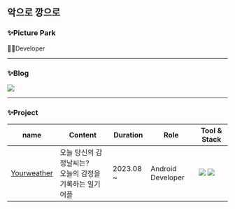 
## 악으로 깡으로

### ✨Picture Park
🌱🌱Developer
***
### ✨Blog
<img src="https://img.shields.io/badge/Tistory-000000?style=for-the-badge&color=red&link=https%3A%2F%2Fs-wls-1101.tistory.com%2F"><br>
***
<!-- ### Hi there 👋 -->

### ✨Project

| name        | Content | Duration   | Role              | Tool & Stack  |
|-------------|-------------|-------------------------|-------------------|----------------------------------------------------------------|
| [Yourweather](https://github.com/yourweather) |    오늘 당신의 감정날씨는? <br> 오늘의 감정을 기록하는 일기 어플   | 2023.08 ~  | Android Developer | <img src="https://img.shields.io/badge/Kotlin-7F52FF?style=flat&logo=kotlin&logoColor=white&color=%23779C7B"> <img src="https://img.shields.io/badge/Android%20Studio-3DDC84?style=flat&logo=androidstudio&logoColor=white&color=%23195C61"> |


<!--
**PicturePark1101/PicturePark1101** is a ✨ _special_ ✨ repository because its `README.md` (this file) appears on your GitHub profile.

Here are some ideas to get you started:

- 🔭 I’m currently working on ...
- 🌱 I’m currently learning ...
- 👯 I’m looking to collaborate on ...
- 🤔 I’m looking for help with ...
- 💬 Ask me about ...
- 📫 How to reach me: ...
- 😄 Pronouns: ...
- ⚡ Fun fact: ...
-->

